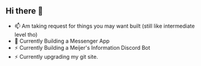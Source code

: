 ## Hi there 👋

- 📫 Am taking request for things you may want built (still like intermediate level tho)
- 💬 Currently Building a Messenger App
- ⚡ Currently Building a Meijer's Information Discord Bot
- ⚡ Currently upgrading my git site.

<!--
**InfernoCycle/InfernoCycle** is a ✨ _special_ ✨ repository because its `README.md` (this file) appears on your GitHub profile.

Here are some ideas to get you started:

- 🔭 I’m currently working on ...
- 🌱 I’m currently learning ...
- 👯 I’m looking to collaborate on ...
- 🤔 I’m looking for help with ...
- 💬 Ask me about ...
- 📫 How to reach me: ...
- 😄 Pronouns: ...
- ⚡ Fun fact: ...
-->
